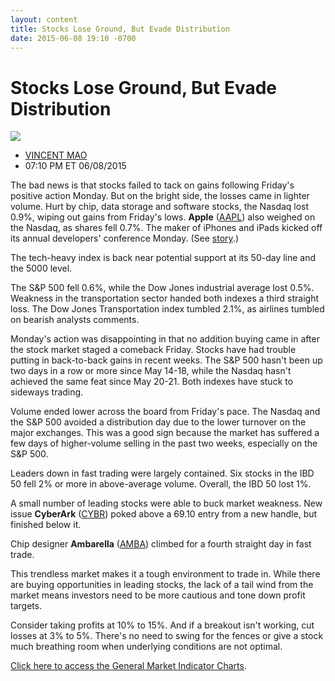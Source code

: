 ```yaml
---
layout: content
title: Stocks Lose Ground, But Evade Distribution
date: 2015-06-08 19:10 -0700
---
```



Stocks Lose Ground, But Evade Distribution
===========================================


![](https://www.investors.com/wp-content/uploads/ibd-migrated-images/MPv_150609_635693736625553521.png)

* [VINCENT MAO](https://www.investors.com/author/maov/ "Posts by VINCENT MAO")
* 07:10 PM ET 06/08/2015




  

The bad news is that stocks failed to tack on gains following Friday's positive action Monday. But on the bright side, the losses came in lighter volume. Hurt by chip, data storage and software stocks, the Nasdaq lost 0.9%, wiping out gains from Friday's lows. **Apple** ([AAPL](https://research.investors.com/quote.aspx?symbol=AAPL)) also weighed on the Nasdaq, as shares fell 0.7%. The maker of iPhones and iPads kicked off its annual developers' conference Monday. (See [story](http://news.investors.com/technology/060815-756314-apple-announces-apple-music-ios-9-mac-os-x-el-capitan.htm).)

  

The tech-heavy index is back near potential support at its 50-day line and the 5000 level.

  

The S&P 500 fell 0.6%, while the Dow Jones industrial average lost 0.5%. Weakness in the transportation sector handed both indexes a third straight loss. The Dow Jones Transportation index tumbled 2.1%, as airlines tumbled on bearish analysts comments.

  

Monday's action was disappointing in that no addition buying came in after the stock market staged a comeback Friday. Stocks have had trouble putting in back-to-back gains in recent weeks. The S&P 500 hasn't been up two days in a row or more since May 14-18, while the Nasdaq hasn't achieved the same feat since May 20-21. Both indexes have stuck to sideways trading.

  

Volume ended lower across the board from Friday's pace. The Nasdaq and the S&P 500 avoided a distribution day due to the lower turnover on the major exchanges. This was a good sign because the market has suffered a few days of higher-volume selling in the past two weeks, especially on the S&P 500.

  

Leaders down in fast trading were largely contained. Six stocks in the IBD 50 fell 2% or more in above-average volume. Overall, the IBD 50 lost 1%.

  

A small number of leading stocks were able to buck market weakness. New issue **CyberArk** ([CYBR](https://research.investors.com/quote.aspx?symbol=CYBR)) poked above a 69.10 entry from a new handle, but finished below it.

  

Chip designer **Ambarella** ([AMBA](https://research.investors.com/quote.aspx?symbol=AMBA)) climbed for a fourth straight day in fast trade.

  

This trendless market makes it a tough environment to trade in. While there are buying opportunities in leading stocks, the lack of a tail wind from the market means investors need to be more cautious and tone down profit targets.

  

Consider taking profits at 10% to 15%. And if a breakout isn't working, cut losses at 3% to 5%. There's no need to swing for the fences or give a stock much breathing room when underlying conditions are not optimal.

  

[Click here to access the General Market Indicator Charts](https://www.investors.com/pdf/GMI_060915.pdf).




